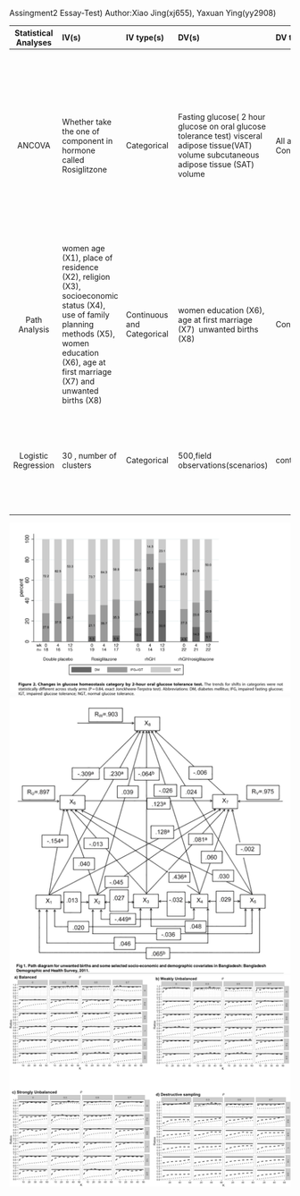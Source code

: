 Assingment2 Essay-Test)
Author:Xiao Jing(xj655), Yaxuan Ying(yy2908)


| **Statistical Analyses**    |  **IV(s)**  |  **IV type(s)** |  **DV(s)**  |  **DV type(s)**  |  **Control Var** | **Control Var type**  | **Question to be answered** | **_H0_** | **alpha** | **link to paper**| 
|:----------:|:----------|:------------|:-------------|:-------------|:------------|:------------- |:------------------|:----:|:-------:|:-------|
ANCOVA|Whether take the  one of component in hormone called Rosiglitzone|Categorical|Fasting glucose( 2 hour glucose on oral glucose tolerance test) visceral adipose tissue(VAT) volume subcutaneous adipose tissue (SAT) volume|All are Continuous |Age; Recombinant human growth hormone (rhGH) concomitant medication(including Fibrate, statin, Fish oil and other 2 components)(5) antropomet-ric(including weight, height and other 4 indicators)(6)|"1:categorical  2:categorical 3~8:continuous 9~15:continuous"|Do fasting glucose volume(/VAT/SAT) value of HIV infector group taking Rosiglitzone significantly lower  than control HIV infector group|Fasting glucose volume of test groups >= Ranks control group|Alpha = 0.05|[Recombinant Human Growth Hormone and Rosiglitazone for Abdominal Fat Accumulation in HIV-Infected Patients with Insulin Resistance: A Randomized, Double-Blind, Placebo-Controlled, Factorial Trial](https://journals.plos.org/plosone/article/file?id=10.1371/journal.pone.0061160&type=printable)
|Path Analysis|women age (X1), place of residence (X2), religion (X3), socioeconomic status (X4), use of family planning methods (X5), women education (X6), age at first marriage (X7) and unwanted births (X8)|Continuous and Categorical|women education (X6), age at first marriage (X7)  unwanted births (X8)|Continuous|"pregnancy occurred within 5 years "|categorical|Find what are the direct factors and what are the indirect factors to influence the dependent variable X8 unwanted births.(The endogenous direct variables {X6,X7,X8} exist.)|1. X1,X2,X3,X4,X5 has no correlation with X6. The coefficients for (X6~X1+X2+X3+X4+X5) are not exist.  Beta(6)=0 2. X1,X2,X3,X4,X5,X6 has no correlation with X7. The coefficients for (X7~X1+X2+X3+X4+X5+X6) are not exist. Beta(7)=0 3. Same with X8|Alpha = 0.01|"Correlates of Unwanted Births in Bangladesh: [A Study through Path Analysis ](https://journals.plos.org/plosone/article/file?id=10.1371/journal.pone.0164007&type=printable")|
Logistic Regression|30 , number of clusters|Categorical|500,field observations(scenarios)| continuous|Continuous|the strength and source of correlation|categorical|determine how clustering rules in GEE affect their ability to decrease the statistical bias in variance estimation due to correlation in longitudinal data|The robust estimate of variance becomes unbiased when the number of independent clusters is higher than 20.|Alpha = 0.05|[Robust Inference from Conditional Logistic Regression Applied to Movement and Habitat Selection Analysis](https://journals.plos.org/plosone/article?id=10.1371/journal.pone.0169779)|
![main plot](ancova_analysis.png)
![main plot2](path_analysis.png)
![main plot3](journal.pone.0169779.g002.PNG)
